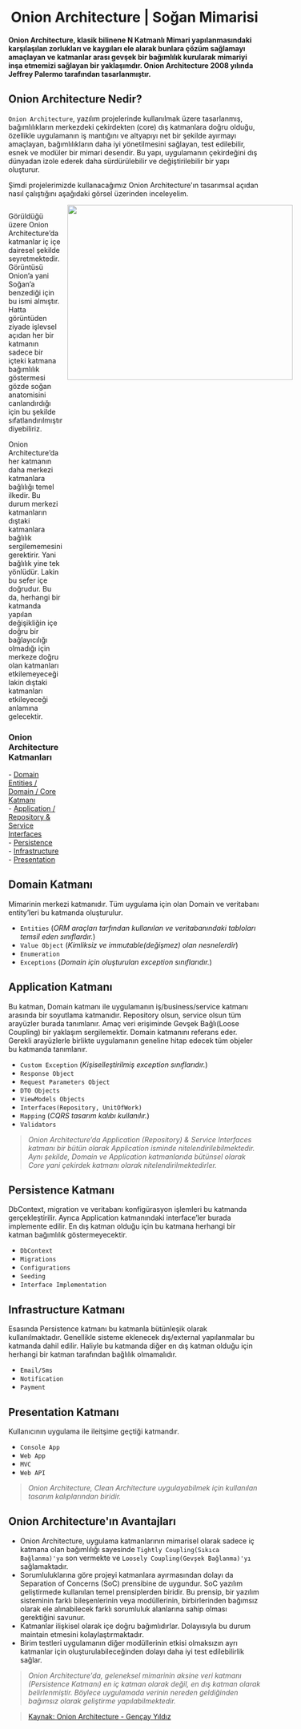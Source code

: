 
<h1 align="center">
  <br>
  Onion Architecture | Soğan Mimarisi
  <br>
</h1>
<h4 align="left">Onion Architecture, klasik bilinene N Katmanlı Mimari yapılanmasındaki karşılaşılan zorlukları ve kaygıları ele alarak bunlara çözüm sağlamayı amaçlayan ve katmanlar arası gevşek bir bağımlılık kurularak mimariyi inşa etmemizi sağlayan bir yaklaşımdır. Onion Architecture 2008 yılında Jeffrey Palermo tarafından tasarlanmıştır.</h4>

## Onion Architecture Nedir?
`Onion Architecture`, yazılım projelerinde kullanılmak üzere tasarlanmış, bağımlılıkların merkezdeki çekirdekten (core) dış katmanlara doğru olduğu, özellikle uygulamanın iş mantığını ve altyapıyı net bir şekilde ayırmayı amaçlayan, bağımlılıkların daha iyi yönetilmesini sağlayan, test edilebilir, esnek ve modüler bir mimari desendir. Bu yapı, uygulamanın çekirdeğini dış dünyadan izole ederek daha sürdürülebilir ve değiştirilebilir bir yapı oluşturur. <br>

Şimdi projelerimizde kullanacağımız Onion Architecture'ın tasarımsal açıdan nasıl çalıştığını aşağıdaki görsel üzerinden inceleyelim.

<div style="display: flex; align-items: flex-start;">
  <div style="flex: 1; margin-right: 10px;">
    <p>Görüldüğü üzere Onion Architecture’da katmanlar iç içe dairesel şekilde seyretmektedir. Görüntüsü Onion’a yani Soğan’a benzediği için bu ismi almıştır. Hatta görüntüden ziyade işlevsel açıdan her bir katmanın sadece bir içteki katmana bağımlılık göstermesi gözde soğan anatomisini canlandırdığı için bu şekilde sıfatlandırılmıştır diyebiliriz.</p>
    <p>Onion Architecture’da her katmanın daha merkezi katmanlara bağlılığı temel ilkedir. Bu durum merkezi katmanların dıştaki katmanlara bağlılık sergilememesini gerektirir. Yani bağlılık yine tek yönlüdür. Lakin bu sefer içe doğrudur. Bu da, herhangi bir katmanda yapılan değişikliğin içe doğru bir bağlayıcılığı olmadığı için merkeze doğru olan katmanları etkilemeyeceği lakin dıştaki katmanları etkileyeceği anlamına gelecektir.</p>
    <h3>Onion Architecture Katmanları</h3>
    - <a href="#domain-katmanı">Domain Entities / Domain / Core Katmanı</a> <br>
    - <a href="#openclosed-principle">Application / Repository & Service Interfaces</a> <br>
    - <a href="#liskov-substitution-principle">Persistence</a> <br>
    - <a href="#interface-segregation-principle">Infrastructure</a> <br>
    - <a href="#dependency-inversion-principle">Presentation</a>
  </div>
  <div>
    <img src="https://miro.medium.com/v2/resize:fit:640/format:webp/1*0Pg6_UsaKiiEqUV3kf2HXg.png" width="450px" height="350px" />
  </div>
</div>


## Domain Katmanı
Mimarinin merkezi katmanıdır. Tüm uygulama için olan Domain ve veritabanı entity’leri bu katmanda oluşturulur.
- `Entities` (*ORM araçları tarfından kullanılan ve veritabanındaki tabloları temsil eden sınıflardır.*)
- `Value Object` (*Kimliksiz ve immutable(değişmez) olan nesnelerdir*)
- `Enumeration` 
- `Exceptions` (*Domain için oluşturulan exception sınıflarıdır.*)

## Application Katmanı
Bu katman, Domain katmanı ile uygulamanın iş/business/service katmanı arasında bir soyutlama katmanıdır. Repository olsun, service olsun tüm arayüzler burada tanımlanır. Amaç veri erişiminde Gevşek Bağlı(Loose Coupling) bir yaklaşım sergilemektir. Domain katmanını referans eder. Gerekli arayüzlerle birlikte uygulamanın geneline hitap edecek tüm objeler bu katmanda tanımlanır.

- `Custom Exception` (*Kişiselleştirilmiş exception sınıflarıdır.*)
- `Response Object`
- `Request Parameters Object`
- `DTO Objects`
- `ViewModels Objects`
- `Interfaces(Repository, UnitOfWork)`
- `Mapping` (*CQRS tasarım kalıbı kullanılır.*)
- `Validators`

> *Onion Architecture’da Application (Repository) & Service Interfaces katmanı bir bütün olarak Application isminde nitelendirilebilmektedir. Aynı şekilde, Domain ve Application katmanlarıda bütünsel olarak Core yani çekirdek katmanı olarak nitelendirilmektedirler.*

## Persistence Katmanı
DbContext, migration ve veritabanı konfigürasyon işlemleri bu katmanda gerçekleştirilir. Ayrıca Application katmanındaki interface’ler burada implemente edilir. En dış katman olduğu için bu katmana herhangi bir katman bağımlılık göstermeyecektir.

- `DbContext`
- `Migrations`
- `Configurations`
- `Seeding`
- `Interface Implementation`

## Infrastructure Katmanı
Esasında Persistence katmanı bu katmanla bütünleşik olarak kullanılmaktadır. Genellikle sisteme eklenecek dış/external yapılanmalar bu katmanda dahil edilir. Haliyle bu katmanda diğer en dış katman olduğu için herhangi bir katman tarafından bağlılık olmamalıdır.

- `Email/Sms`
- `Notification`
- `Payment`

## Presentation Katmanı
Kullanıcının uygulama ile ileitşime geçtiği katmandır.

- `Console App`
- `Web App`
- `MVC`
- `Web API`

> *Onion Architecture, Clean Architecture uygulayabilmek için kullanılan tasarım kalıplarından biridir.*


## Onion Architecture'ın Avantajları
- Onion Architecture, uygulama katmanlarının mimarisel olarak sadece iç katmana olan bağımlılığı sayesinde `Tightly Coupling(Sıkıca Bağlanma)'ya` son vermekte ve `Loosely Coupling(Gevşek Bağlanma)'yı` sağlamaktadır.
- Sorumluluklarına göre projeyi katmanlara ayırmasından dolayı da Separation of Concerns (SoC) prensibine de uygundur. SoC yazılım geliştirmede kullanılan temel prensiplerden biridir. Bu prensip, bir yazılım sisteminin farklı bileşenlerinin veya modüllerinin, birbirlerinden bağımsız olarak ele alınabilecek farklı sorumluluk alanlarına sahip olması gerektiğini savunur.
- Katmanlar ilişkisel olarak içe doğru bağımlıdırlar. Dolayısıyla bu durum maintain etmesini kolaylaştırmaktadır.
- Birim testleri uygulamanın diğer modüllerinin etkisi olmaksızın ayrı katmanlar için oluşturulabileceğinden dolayı daha iyi test edilebilirlik sağlar.

> *Onion Architecture'da, geleneksel mimarinin aksine veri katmanı (Persistence Katmanı) en iç katman olarak değil, en dış katman olarak belirlenmiştir. Böylece uygulamada verinin nereden geldiğinden bağımsız olarak geliştirme yapılabilmektedir.*

> [Kaynak: Onion Architecture - Gençay Yıldız](https://www.gencayyildiz.com/blog/nedir-bu-onion-architecture-tam-teferruatli-inceleyelim/)